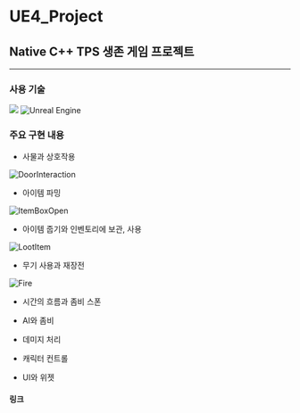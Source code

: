 # UE4_Project
## Native C++ TPS 생존 게임 프로젝트

----------------------------------------------

### 사용 기술
<img src="https://img.shields.io/badge/c++-00599C?style=for-the-badge&logo=c%2B%2B&logoColor=white"> ![Unreal Engine](https://img.shields.io/badge/unrealengine-%23313131.svg?style=for-the-badge&logo=unrealengine&logoColor=white)

### 주요 구현 내용

- 사물과 상호작용

![DoorInteraction](https://user-images.githubusercontent.com/71704247/155538995-67ac8117-1ece-4b39-9f13-4695293c868f.gif)

- 아이템 파밍

![ItemBoxOpen](https://user-images.githubusercontent.com/71704247/155539237-b26d0350-4b81-426d-86a7-15bf485f4506.gif)

- 아이템 줍기와 인벤토리에 보관, 사용

![LootItem](https://user-images.githubusercontent.com/71704247/155539781-0b960eb4-8d7e-43e6-a2be-b01c05392bf0.gif)

- 무기 사용과 재장전

![Fire](https://user-images.githubusercontent.com/71704247/155540178-b54ff0b9-af8a-4ca8-a77e-5cc07a687790.gif)


- 시간의 흐름과 좀비 스폰

- AI와 좀비


- 데미지 처리


- 캐릭터 컨트롤

- UI와 위젯

#### 링크

